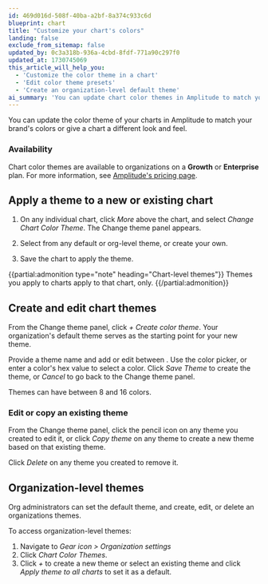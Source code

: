```yaml
---
id: 469d016d-508f-40ba-a2bf-8a374c933c6d
blueprint: chart
title: "Customize your chart's colors"
landing: false
exclude_from_sitemap: false
updated_by: 0c3a318b-936a-4cbd-8fdf-771a90c297f0
updated_at: 1730745069
this_article_will_help_you:
  - 'Customize the color theme in a chart'
  - 'Edit color theme presets'
  - 'Create an organization-level default theme'
ai_summary: 'You can update chart color themes in Amplitude to match your brand or give a different look. Available to Growth or Enterprise plans, you can apply themes to charts, create/edit themes, and set org-level themes. Customize colors, create new themes, and apply defaults. Admins can manage org-level themes. Access themes through chart settings and customize themes to suit your needs.'
---
```

You can update the color theme of your charts in Amplitude to match your brand's colors or give a chart a different look and feel.

### Availability

Chart color themes are available to organizations on a **Growth** or **Enterprise** plan. For more information, see [Amplitude's pricing page](https://amplitude.com/pricing).

## Apply a theme to a new or existing chart

1. On any individual chart, click *More* above the chart, and select *Change Chart Color Theme*. The Change theme panel appears.

2. Select from any default or org-level theme, or create your own.

3. Save the chart to apply the theme.

{{partial:admonition type="note" heading="Chart-level themes"}}
Themes you apply to charts apply to that chart, only. 
{{/partial:admonition}}

## Create and edit chart themes

From the Change theme panel, click *+ Create color theme*. Your organization's default theme serves as the starting point for your new theme.

Provide a theme name and add or edit between . Use the color picker, or enter a color's hex value to select a color. Click *Save Theme* to create the theme, or *Cancel* to go back to the Change theme panel.

Themes can have between 8 and 16 colors.

### Edit or copy an existing theme

From the Change theme panel, click the pencil icon on any theme you created to edit it, or click *Copy theme* on any theme to create a new theme based on that existing theme.

Click *Delete* on any theme you created to remove it.

## Organization-level themes

Org administrators can set the default theme, and create, edit, or delete an organizations themes.

To access organization-level themes:

1. Navigate to *Gear icon > Organization settings*
2. Click *Chart Color Themes*.
3. Click *+* to create a new theme or select an existing theme and click *Apply theme to all charts* to set it as a default.